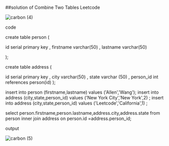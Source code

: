 ##solution of Combine Two Tables Leetcode

![carbon (4)](https://user-images.githubusercontent.com/64088888/181497071-c437def7-14a8-4771-8999-50d76b8eac9f.svg)

code

create table person (

id serial primary key ,
    firstname varchar(50)
    , lastname varchar(50)

);

create table address (

id serial primary key ,
    city varchar(50) ,
    state varchar (50) ,
    person_id int references person(id)
);

insert into person (firstname,lastname) values ('Allen','Wang');
insert into address (city,state,person_id) values ('New York City','New York',2) ;
insert into address (city,state,person_id) values ('Leetcode','California',1) ;

select person.firstname,person.lastname,address.city,address.state 
from person 
inner join address 
on 
person.id =address.person_id;


output

![carbon (5)](https://user-images.githubusercontent.com/64088888/181497043-2d4bfaca-e3e9-40bc-883e-be192ce8f6b5.svg)

